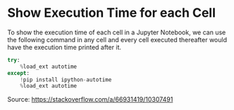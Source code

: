 # Show Execution Time for each Cell

To show the execution time of each cell in a Jupyter Notebook, we can use the following command in any cell and every cell executed thereafter would have the execution time printed after it.

```python
try:
    %load_ext autotime
except:
    !pip install ipython-autotime
    %load_ext autotime
```

Source: https://stackoverflow.com/a/66931419/10307491
